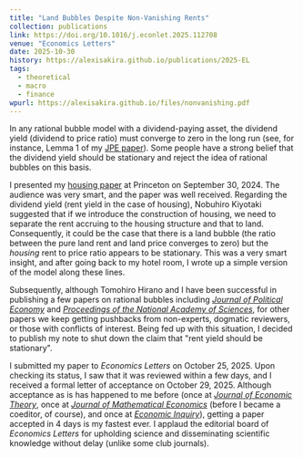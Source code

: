 ```yaml
---
title: "Land Bubbles Despite Non-Vanishing Rents"
collection: publications
link: https://doi.org/10.1016/j.econlet.2025.112708
venue: "Economics Letters"
date: 2025-10-30
history: https://alexisakira.github.io/publications/2025-EL
tags:
  - theoretical
  - macro
  - finance
wpurl: https://alexisakira.github.io/files/nonvanishing.pdf
---
```


In any rational bubble model with a dividend-paying asset, the dividend yield (dividend to price ratio) must converge to zero in the long run (see, for instance, Lemma 1 of my [JPE paper](https://doi.org/10.1086/732528)). Some people have a strong belief that the dividend yield should be stationary and reject the idea of rational bubbles on this basis.

I presented my [housing paper](https://arxiv.org/abs/2303.11365) at Princeton on September 30, 2024. The audience was very smart, and the paper was well received. Regarding the dividend yield (rent yield in the case of housing), Nobuhiro Kiyotaki suggested that if we introduce the construction of housing, we need to separate the rent accruing to the housing structure and that to land. Consequently, it could be the case that there is a land bubble (the ratio between the pure land rent and land price converges to zero) but the *housing* rent to price ratio appears to be stationary. This was a very smart insight, and after going back to my hotel room, I wrote up a simple version of the model along these lines.

Subsequently, although Tomohiro Hirano and I have been successful in publishing a few papers on rational bubbles including *[Journal of Political Economy](https://doi.org/10.1086/732528)* and *[Proceedings of the National Academy of Sciences](https://doi.org/10.1073/pnas.2423295122)*, for other papers we keep getting pushbacks from non-experts, dogmatic reviewers, or those with conflicts of interest. Being fed up with this situation, I decided to publish my note to shut down the claim that "rent yield should be stationary".

I submitted my paper to *Economics Letters* on October 25, 2025. Upon checking its status, I saw that it was reviewed within a few days, and I received a formal letter of acceptance on October 29, 2025. Although acceptance as is has happened to me before (once at *[Journal of Economic Theory](https://doi.org/10.1016/j.jet.2019.04.001)*, once at *[Journal of Mathematical Economics](https://doi.org/10.1016/j.jmateco.2020.102460)* (before I became a coeditor, of course), and once at *[Economic Inquiry](https://doi.org/10.1111/ecin.70007)*), getting a paper accepted in 4 days is my fastest ever. I applaud the editorial board of *Economics Letters* for upholding science and disseminating scientific knowledge without delay (unlike some club journals).